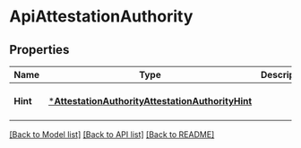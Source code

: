 # ApiAttestationAuthority

## Properties
Name | Type | Description | Notes
------------ | ------------- | ------------- | -------------
**Hint** | [***AttestationAuthorityAttestationAuthorityHint**](AttestationAuthorityAttestationAuthorityHint.md) |  | [optional] [default to null]

[[Back to Model list]](../README.md#documentation-for-models) [[Back to API list]](../README.md#documentation-for-api-endpoints) [[Back to README]](../README.md)


